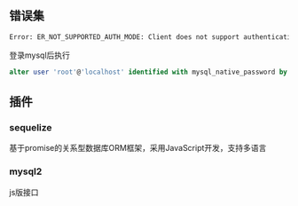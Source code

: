 ## 错误集
```txt
Error: ER_NOT_SUPPORTED_AUTH_MODE: Client does not support authentication protocol requested by server;
```

登录mysql后执行

```sql
alter user 'root'@'localhost' identified with mysql_native_password by 'password'
```

## 插件

### sequelize

基于promise的关系型数据库ORM框架，采用JavaScript开发，支持多语言

### mysql2

js版接口

